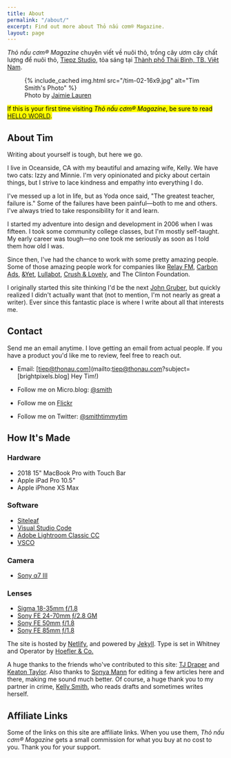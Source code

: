 ```yaml
---
title: About
permalink: "/about/"
excerpt: Find out more about Thỏ nấu cơm® Magazine.
layout: page
---
```


_Thỏ nấu cơm® Magazine_ chuyên viết về nuôi thỏ, trồng cây ươm cây chất lượng để nuôi thỏ, [Tiepz Studio](http://tiepz.com), tỏa sáng tại [Thành phố Thái Bình, TB. Việt Nam](https://tiepz.com).

<figure class="extendout">
  {% include_cached img.html src="/tim-02-16x9.jpg" alt="Tim Smith's Photo" %}
  <figcaption>Photo by <a href="https://www.jaimielaurenphoto.com/">Jaimie Lauren</a></figcaption>
</figure>

<mark markdown="span">If this is your first time visiting *Thỏ nấu cơm® Magazine*, be sure to read [HELLO&nbsp;WORLD](/hello/).</mark>

## About Tim

Writing about yourself is tough, but here we go.

I live in Oceanside, CA with my beautiful and amazing wife, Kelly. We have two cats: Izzy and Minnie. I'm very opinionated and picky about certain things, but I strive to lace kindness and empathy into everything I do.

I've messed up a lot in life, but as Yoda once said, "The greatest teacher, failure is." Some of the failures have been painful—both to me and others. I've always tried to take responsibility for it and learn.

I started my adventure into design and development in 2006 when I was fifteen. I took some community college classes, but I'm mostly self-taught. My early career was tough—no one took me seriously as soon as I told them how old I was.

Since then, I've had the chance to work with some pretty amazing people. Some of those amazing people work for companies like [Relay FM](https://www.relay.fm/), [Carbon Ads](https://carbonads.net/), [&Yet](https://andyet.com/), [Lullabot](https://www.lullabot.com/), [Crush & Lovely](http://crushlovely.com/), and The Clinton Foundation.

I originally started this site thinking I'd be the next [John Gruber](https://en.wikipedia.org/wiki/John_Gruber), but quickly realized I didn't actually want that (not to mention, I'm not nearly as great a writer). Ever since this fantastic place is where I write about all that interests me.

## Contact

Send me an email anytime. I love getting an email from actual people. If you have a product you'd like me to review, feel free to reach out.

- Email: [tiep@thonau.com](mailto:tiep@thonau.com?subject=[brightpixels.blog] Hey Tim!)

- Follow me on Micro.blog: [@smith](https://micro.blog/smith)
- Follow me on [Flickr](https://www.flickr.com/photos/smithtimmytim/)
- Follow me on Twitter: [@smithtimmytim](https://twitter.com/smithtimmytim)

## How It's Made

### Hardware

- 2018 15" MacBook Pro with Touch Bar
- Apple iPad Pro 10.5"
- Apple iPhone XS Max

### Software

- [Siteleaf](https://www.siteleaf.com/)
- [Visual Studio Code](https://code.visualstudio.com/)
- [Adobe Lightroom Classic CC](https://www.adobe.com/products/photoshop-lightroom-classic.html)
- [VSCO](https://itunes.apple.com/app/vsco-cam/id588013838?ls=1&mt=8)

### Camera

- [Sony α7 III](https://amzn.to/2QSa7GG)

### Lenses

- [Sigma 18-35mm ƒ/1.8](http://amzn.to/2DlWGYu)
- [Sony FE 24-70mm ƒ/2.8 GM](https://amzn.to/2xBLPZy)
- [Sony FE 50mm ƒ/1.8](https://amzn.to/2NCmYyP)
- [Sony FE 85mm ƒ/1.8](https://amzn.to/2I9zNLf)

The site is hosted by [Netlify](https://www.netlify.com/), and powered by [Jekyll](http://jekyllrb.com). Type is set in Whitney and Operator by [Hoefler & Co.](https://www.typography.com/)

A huge thanks to the friends who've contributed to this site: [TJ Draper](/authors/tjdraper) and [Keaton Taylor](/authors/keatontaylor). Also thanks to [Sonya Mann](https://twitter.com/sonyaellenmann) for editing a few articles here and there, making me sound much better. Of course, a huge thank you to my partner in crime, [Kelly Smith](/authors/kellysmith), who reads drafts and sometimes writes herself.

## Affiliate Links

Some of the links on this site are affiliate links. When you use them, _Thỏ nấu cơm® Magazine_ gets a small commission for what you buy at no cost to you. Thank you for your support.
